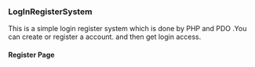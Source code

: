 <h3>LogInRegisterSystem</h3>

<p>This is a simple login register system which is done by PHP and PDO .You can create or register a account. 
and then get login access.
</p>
<h4>Register Page</h4>
